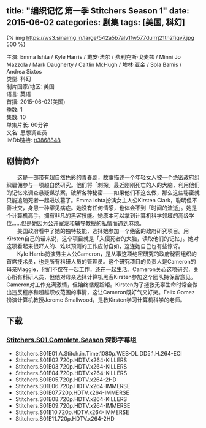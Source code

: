 title: "编织记忆 第一季 Stitchers Season 1"
date: 2015-06-02
categories: 剧集
tags: [美国, 科幻]
---
{% img https://ws3.sinaimg.in/large/542a5b7aly1fw577dulrrj21tn2fiqv7.jpg 500 %}

主演: Emma Ishta / Kyle Harris / 戴安·法尔 / 费利克斯·戈麦兹 / Minni Jo Mazzola / Mark Daugherty / Caitlin McHugh / 埃林·亚金 / Sola Bamis / Andrea Sixtos  
类型: 科幻  
制片国家/地区: 美国  
语言: 英语  
首播: 2015-06-02(美国)  
季数: 1  
集数: 10  
单集片长: 60分钟  
又名: 思想调查员  
IMDb链接: [tt3868848](http://www.imdb.com/title/tt3868848)

## 剧情简介
　　这是一部带有超自然色彩的青春剧，故事描述一个年轻女人被一个绝密政府组织雇佣参与一项超自然研究。他们将「刺探」最近刚刚死亡的人的大脑，利用他们的记忆来调查悬疑谋杀案，破解各种秘密——如果他们不这么做，那么这些秘密就只能追随死者一起进坟墓了。Emma Ishta扮演女主人公Kirsten Clark，聪明但不善社交，身患一种罕见病症。她没有任何情感，也体会不到「时间的流逝」。她是个计算机高手，拥有非凡的黑客技能。她原本可以拿到计算机科学领域的高级学位……但是她因为公开室友和辅导教授的私情而遇到麻烦。  
　　美国政府看中了她的独特技能，选择她参加一个绝密的政府研究项目。用Kirsten自己的话来说，这个项目就是「入侵死者的大脑，读取他们的记忆」。她对这项看起来很吓人的、难以预测的工作应付自如，这连她自己也有些惊讶。  
　　Kyle Harris扮演男主人公Cameron，是从事这项绝密研究的政府秘密组织的首席技术员，也是所有科研人员的管理员。这个研究项目的负责人是Cameron的母亲Maggie，他们不仅在一起工作，还在一起生活。Cameron关心这项研究，关心所有科研人员，但他对母亲选择计算机黑客Kirsten参加这个团队持保留意见。Cameron对工作充满激情，但始终循规蹈矩。Kirsten为了拯救无辜生命时常会做出违反程序和超越职权范围的事情，这让Cameron既好气又好笑。Felix Gomez扮演计算机教授Jerome Smallwood，是教Kirsten学习计算机科学的老师。

## 下载

### [Stitchers.S01.Complete.Season](https://www.lanzous.com/i230w6d) 深影字幕组

- Stitchers.S01E01.A.Stitch.in.Time.1080p.WEB-DL.DD5.1.H.264-ECI  
- Stitchers.S01E02.720p.HDTV.x264-KILLERS  
- Stitchers.S01E03.720p.HDTV.x264-KILLERS  
- Stitchers.S01E04.720p.HDTV.x264-KILLERS  
- Stitchers.S01E05.720p.HDTV.x264-2HD  
- Stitchers.S01E06.720p.HDTV.x264-IMMERSE  
- Stitchers.S01E07.720p.HDTV.x264-IMMERSE  
- Stitchers.S01E08.720p.HDTV.x264-KILLERS  
- Stitchers.S01E09.720p.HDTV.x264-IMMERSE  
- Stitchers.S01E10.720p.HDTV.x264-IMMERSE  
- Stitchers.S01E11.720p.HDTV.x264-2HD
